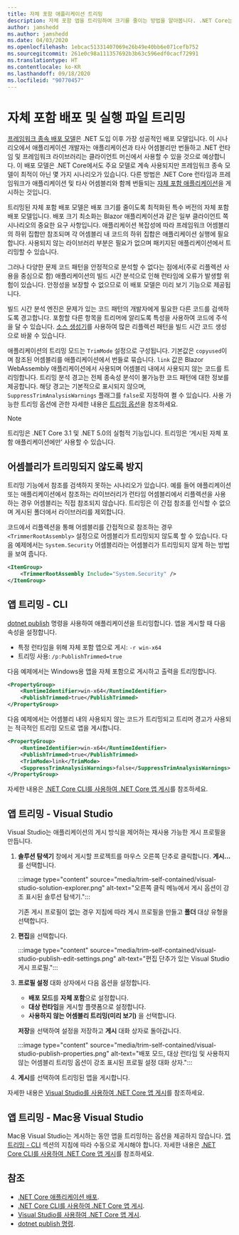 ```yaml
---
title: 자체 포함 애플리케이션 트리밍
description: 자체 포함 앱을 트리밍하여 크기를 줄이는 방법을 알아봅니다. .NET Core는 게시된 자체 포함 앱과 런타임을 묶고, 일반적으로 필요한 수준보다 더 많은 런타임을 포함합니다.
author: jamshedd
ms.author: jamshedd
ms.date: 04/03/2020
ms.openlocfilehash: 1ebcac51331407069e26b49e40bb6e071cefb752
ms.sourcegitcommit: 261e0c98a111357692b3b63c596edf0cacf72991
ms.translationtype: HT
ms.contentlocale: ko-KR
ms.lasthandoff: 09/18/2020
ms.locfileid: "90770457"
---
```

# <a name="trim-self-contained-deployments-and-executables"></a>자체 포함 배포 및 실행 파일 트리밍

[프레임워크 종속 배포 모델](index.md#publish-framework-dependent)은 .NET 도입 이후 가장 성공적인 배포 모델입니다. 이 시나리오에서 애플리케이션 개발자는 애플리케이션과 타사 어셈블리만 번들하고 .NET 런타임 및 프레임워크 라이브러리는 클라이언트 머신에서 사용할 수 있을 것으로 예상합니다. 이 배포 모델은 .NET Core에서도 주요 모델로 계속 사용되지만 프레임워크 종속 모델이 최적이 아닌 몇 가지 시나리오가 있습니다. 다른 방법은 .NET Core 런타임과 프레임워크가 애플리케이션 및 타사 어셈블리와 함께 번들되는 [자체 포함 애플리케이션](index.md#publish-self-contained)을 게시하는 것입니다.

트리밍된 자체 포함 배포 모델은 배포 크기를 줄이도록 최적화된 특수 버전의 자체 포함 배포 모델입니다. 배포 크기 최소화는 Blazor 애플리케이션과 같은 일부 클라이언트 쪽 시나리오의 중요한 요구 사항입니다. 애플리케이션 복잡성에 따라 프레임워크 어셈블리의 하위 집합만 참조되며 각 어셈블리 내 코드의 하위 집합은 애플리케이션 실행에 필요합니다. 사용되지 않는 라이브러리 부분은 필요가 없으며 패키지된 애플리케이션에서 트리밍할 수 있습니다.

그러나 다양한 문제 코드 패턴을 안정적으로 분석할 수 없다는 점에서(주로 리플렉션 사용을 중심으로 함) 애플리케이션의 빌드 시간 분석으로 인해 런타임에 오류가 발생할 위험이 있습니다. 안정성을 보장할 수 없으므로 이 배포 모델은 미리 보기 기능으로 제공됩니다.

빌드 시간 분석 엔진은 문제가 있는 코드 패턴의 개발자에게 필요한 다른 코드를 검색하도록 경고합니다. 포함할 다른 항목을 트리머에 알리도록 특성을 사용하여 코드에 주석을 달 수 있습니다. [소스 생성기](https://github.com/dotnet/roslyn/blob/master/docs/features/source-generators.md)를 사용하여 많은 리플렉션 패턴을 빌드 시간 코드 생성으로 바꿀 수 있습니다.

애플리케이션의 트리밍 모드는 `TrimMode` 설정으로 구성됩니다. 기본값은 `copyused`이며 참조된 어셈블리를 애플리케이션에서 번들로 묶습니다. `link` 값은 Blazor WebAssembly 애플리케이션에서 사용되며 어셈블리 내에서 사용되지 않는 코드를 트리밍합니다. 트리밍 분석 경고는 전체 종속성 분석이 불가능한 코드 패턴에 대한 정보를 제공합니다. 해당 경고는 기본적으로 표시되지 않으며, `SuppressTrimAnalysisWarnings` 플래그를 `false`로 지정하여 켤 수 있습니다. 사용 가능한 트리밍 옵션에 관한 자세한 내용은 [트리밍 옵션](trimming-options.md)을 참조하세요.

> [!NOTE]
> 트리밍은 .NET Core 3.1 및 .NET 5.0의 실험적 기능입니다. 트리밍은 ‘게시된 자체 포함 애플리케이션에만’ 사용할 수 있습니다.

## <a name="prevent-assemblies-from-being-trimmed"></a>어셈블리가 트리밍되지 않도록 방지

트리밍 기능에서 참조를 검색하지 못하는 시나리오가 있습니다. 예를 들어 애플리케이션 또는 애플리케이션에서 참조하는 라이브러리가 런타임 어셈블리에서 리플렉션을 사용하는 경우 어셈블리는 직접 참조되지 않습니다. 트리밍은 이 간접 참조를 인식할 수 없으며 게시된 폴더에서 라이브러리를 제외합니다.

코드에서 리플렉션을 통해 어셈블리를 간접적으로 참조하는 경우 `<TrimmerRootAssembly>` 설정으로 어셈블리가 트리밍되지 않도록 할 수 있습니다. 다음 예제에서는 `System.Security` 어셈블리라는 어셈블리가 트리밍되지 않게 하는 방법을 보여 줍니다.

```xml
<ItemGroup>
    <TrimmerRootAssembly Include="System.Security" />
</ItemGroup>
```

## <a name="trim-your-app---cli"></a>앱 트리밍 - CLI

[dotnet publish](../tools/dotnet-publish.md) 명령을 사용하여 애플리케이션을 트리밍합니다. 앱을 게시할 때 다음 속성을 설정합니다.

- 특정 런타임을 위해 자체 포함 앱으로 게시: `-r win-x64`
- 트리밍 사용: `/p:PublishTrimmed=true`

다음 예제에서는 Windows용 앱을 자체 포함으로 게시하고 출력을 트리밍합니다.

```xml
<PropertyGroup>
    <RuntimeIdentifier>win-x64</RuntimeIdentifier>
    <PublishTrimmed>true</PublishTrimmed>
</PropertyGroup>
```

다음 예제에서는 어셈블리 내의 사용되지 않는 코드가 트리밍되고 트리머 경고가 사용되는 적극적인 트리밍 모드로 앱을 게시합니다.

```xml
<PropertyGroup>
    <RuntimeIdentifier>win-x64</RuntimeIdentifier>
    <PublishTrimmed>true</PublishTrimmed>
    <TrimMode>link</TrimMode>
    <SuppressTrimAnalysisWarnings>false</SuppressTrimAnalysisWarnings>
</PropertyGroup>
```

자세한 내용은 [.NET Core CLI를 사용하여 .NET Core 앱 게시](deploy-with-cli.md)를 참조하세요.

## <a name="trim-your-app---visual-studio"></a>앱 트리밍 - Visual Studio

Visual Studio는 애플리케이션의 게시 방식을 제어하는 재사용 가능한 게시 프로필을 만듭니다.

01. **솔루션 탐색기** 창에서 게시할 프로젝트를 마우스 오른쪽 단추로 클릭합니다. **게시...** 를 선택합니다.

    :::image type="content" source="media/trim-self-contained/visual-studio-solution-explorer.png" alt-text="오른쪽 클릭 메뉴에서 게시 옵션이 강조 표시된 솔루션 탐색기.":::

    기존 게시 프로필이 없는 경우 지침에 따라 게시 프로필을 만들고 **폴더** 대상 유형을 선택합니다.

01. **편집**을 선택합니다.

    :::image type="content" source="media/trim-self-contained/visual-studio-publish-edit-settings.png" alt-text="편집 단추가 있는 Visual Studio 게시 프로필.":::

01. **프로필 설정** 대화 상자에서 다음 옵션을 설정합니다.

    - **배포 모드**를 **자체 포함**으로 설정합니다.
    - **대상 런타임**을 게시할 플랫폼으로 설정합니다.
    - **사용하지 않는 어셈블리 트리밍(미리 보기)** 을 선택합니다.

    **저장**을 선택하여 설정을 저장하고 **게시** 대화 상자로 돌아갑니다.

    :::image type="content" source="media/trim-self-contained/visual-studio-publish-properties.png" alt-text="배포 모드, 대상 런타임 및 사용하지 않는 어셈블리 트리밍 옵션이 강조 표시된 프로필 설정 대화 상자.":::

01. **게시**를 선택하여 트리밍된 앱을 게시합니다.

자세한 내용은 [Visual Studio를 사용하여 .NET Core 앱 게시](deploy-with-vs.md)를 참조하세요.

## <a name="trim-your-app---visual-studio-for-mac"></a>앱 트리밍 - Mac용 Visual Studio

Mac용 Visual Studio는 게시하는 동안 앱을 트리밍하는 옵션을 제공하지 않습니다. [앱 트리밍 - CLI](#trim-your-app---cli) 섹션의 지침에 따라 수동으로 게시해야 합니다. 자세한 내용은 [.NET Core CLI를 사용하여 .NET Core 앱 게시](deploy-with-cli.md)를 참조하세요.

## <a name="see-also"></a>참조

- [.NET Core 애플리케이션 배포](index.md).
- [.NET Core CLI를 사용하여 .NET Core 앱 게시](deploy-with-cli.md).
- [Visual Studio를 사용하여 .NET Core 앱 게시](deploy-with-vs.md).
- [dotnet publish 명령](../tools/dotnet-publish.md).
